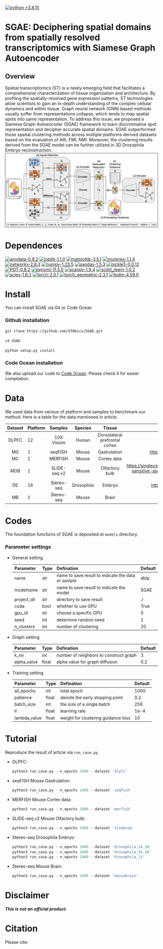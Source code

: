 [![python >3.8.15](https://img.shields.io/badge/python-3.8.15-brightgreen)](https://www.python.org/)

# SGAE: Deciphering spatial domains from spatially resolved transcriptomics with Siamese Graph Autoencoder

## Overview
Spatial transcriptomics (ST) is a newly emerging field that facilitates a comprehensive characterization of tissue 
organization and architecture. By profiling the spatially-resolved gene expression patterns, ST technologies 
allow scientists to gain an in-depth understanding of the complex cellular dynamics and within tissue. 
Graph neural network (GNN) based methods usually suffer from representations collapse, which tends to map spatial spots 
into same representation. To address this issue, we proposed a Siamese Graph Autoencoder (SGAE) framework to learn 
discriminative spot representation and decipher accurate spatial domains. SGAE outperformed those spatial clustering 
methods across multiple platforms derived datasets based on the evaluation of ARI, FMI, NMI. Moreover, the clustering 
results derived from the SGAE model can be further utilized in 3D Drosophila Embryo reconstruction.
![](./fig1.png)

# Dependences
[![anndata-0.9.2](https://img.shields.io/badge/anndata-0.9.2-red)](https://github.com/scverse/anndata)
[![joblib-1.1.0](https://img.shields.io/badge/joblib-1.1.0-lightgrey)](https://pypi.org/project/joblib/1.0.1/)
[![matplotlib-3.5.1](https://img.shields.io/badge/matplotlib-3.5.1-brightgreen)](https://pypi.org/project/matplotlib/3.5.1/)
[![munkres-1.1.4](https://img.shields.io/badge/munkres-1.1.4-yellow)](https://pypi.org/project/munkres/)
[![networkx-2.6.3](https://img.shields.io/badge/networkx-2.6.3-green)](https://pypi.org/project/networkx/2.6.3/)
[![numpy-1.23.5](https://img.shields.io/badge/numpy-1.23.5-9cf)](https://pypi.org/project/numpy/1.23.5/)
[![pandas-1.5.3](https://img.shields.io/badge/pandas-1.5.3-informational)](https://pypi.org/project/pandas/1.5.3/)
[![pickle5-0.0.12](https://img.shields.io/badge/pickle5-0.0.12-1cf)](https://pypi.org/project/pickle5/)
[![POT-0.8.2](https://img.shields.io/badge/POT-0.8.2-orange)](https://pypi.org/project/POT/0.8.2/)
[![pynvml-11.5.0](https://img.shields.io/badge/pynvml-11.5.0-ff69b4)](https://pypi.org/project/pynvml/)
[![scanpy-1.9.4](https://img.shields.io/badge/scanpy-1.9.4-ff39b4)](https://pypi.org/project/scanpy/)
[![scikit_learn-1.0.2](https://img.shields.io/badge/scikit_learn-1.0.2-purple)](https://pypi.org/project/scikit-learn/1.0.2/)
[![scipy-1.6.2](https://img.shields.io/badge/scipy-1.6.2-cyan)](https://pypi.org/project/scipy/1.6.2/)
[![torch-2.0.1](https://img.shields.io/badge/torch-2.0.1-brigtblue)](https://pytorch.org/get-started/previous-versions/)
[![torch_geometric-2.3.1](https://img.shields.io/badge/torch_geometric-2.3.1-magenta)](https://pypi.org/project/torch-geometric/2.3.1/)
[![tqdm-4.59.0](https://img.shields.io/badge/tqdm-4.59.0-blueviolet)](https://pypi.org/project/tqdm/4.59.0/)

# Install

You can install SGAE via Git or Code Ocean

###  Github installation

```git
git clone https://github.com/STOmics/SGAE.git

cd SGAE

python setup.py install
```

### Code Ocean installation

We also upload our code to [Code Ocean](https://codeocean.com/capsule/4678327/tree). Please check it for easier compilation.

# Data

We used data from various of platform and samples to benchmark our method. Here is a table for the data mentioned in article.

| Dataset | Platform |   Samples    |  Species   |             Tissue             |                            Source                            |
| :-----: | -------- | :----------: | :--------: | :----------------------------: | :----------------------------------------------------------: |
|  DLPFC  | 12       |  10X Visium  |   Human    | Dorsolateral prefrontal cortex |             http://research.libd.org/spatialLIBD             |
|   MG    | 1        |   seqFISH    |   Mouse    |          Gastrulation          |        https://crukci.shinyapps.io/SpatialMouseAtlas/        |
|   MC    | 1        |   MERFISH    |   Mouse    |          Cortex data           |              https://doi.brainimagelibrary.org/              |
|   MOB   | 1        | SLIDE-seq v2 |   Mouse    |         Olfactory bulb         | https://singlecell.broadinstitute.org/single_cell/study/SCP815/highly-sensitive-spatial-transcriptomics-at-near-cellular-resolution-with-slide-seqv2#study-summary |
|   DE    | 16       |  Stereo-seq  | Drosophila |             Embryo             |        https://db.cngb.org/stomics/flysta3d/spatial/         |
|   MB    | 1        |  Stereo-seq  |   Mouse    |             Brain              |              https://zenodo.org/record/7340795               |



# Codes

The foundation functions of SGAE is deposited at `models` directory. 

### Parameter settings

- General setting

  | Parameter   | Type | Defination                                         | Default |
  | ----------- | ---- | -------------------------------------------------- | ------- |
  | name        | str  | name to save result to indicate the data or sample | dblp    |
  | modelname   | str  | name to save result to indicate the model          | SGAE    |
  | project_dir | str  | directory to save result                           | ./      |
  | cuda        | bool | whether to use GPU                                 | True    |
  | gpu_id      | str  | choose a specific GPU                              | 0       |
  | seed        | int  | determine random seed                              | 1       |
  | n_clusters  | int  | number of clustering                               | 20      |

- Graph setting

  | Parameter   | Type  | Defination                             | Default |
  | ----------- | ----- | -------------------------------------- | ------- |
  | k_nn        | int   | number of neighbors to construct graph | 3       |
  | alpha_value | float | alpha value for graph diffusion        | 0.2     |

- Training setting

  | Parameter    | Type  | Defination                          | Default |
  | ------------ | ----- | ----------------------------------- | ------- |
  | all_epochs   | int   | total epoch                         | 1000    |
  | patience     | float | denote the early stopping point     | 0.2     |
  | batch_size   | int   | the size of a single batch          | 256     |
  | lr           | float | learning rate                       | 1e-4    |
  | lambda_value | float | weight for clustering guidance loss | 10      |



# Tutorial

 Reproduce the result of article via  `run_case.py`.

- DLPFC:
  ```python  
  python3 run_case.py --n_epochs 1000 --dataset 'dlpfc'
  ```

- seqFISH  Mouse  Gastrulation:

  ```python  
  python3 run_case.py --n_epochs 1000 --dataset 'seqfish'
  ```

- MERFISH  Mouse  Cortex data:

  ```python  
  python3 run_case.py --n_epochs 1000 --dataset 'merfish'
  ```

- SLIDE-seq v2  Mouse  Olfactory bulb:

  ```python  
  python3 run_case.py --n_epochs 1000 --dataset 'slideseq'
  ```

- Stereo-seq  Drosophila  Embryo:

  ```python  
  python3 run_case.py --n_epochs 1000 --dataset 'drosophila_14_16'
  python3 run_case.py --n_epochs 1000 --dataset 'drosophila_16_18'
  python3 run_case.py --n_epochs 1000 --dataset 'drosophila_l1'
  ```

- Stereo-seq  Mouse  Brain:

  ```python  
  python3 run_case.py --n_epochs 1000 --dataset 'mousebrain'
  ```



# Disclaimer

***This is not an official product.***      

# Citation 

Please cite: